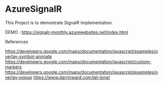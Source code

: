 # AzureSignalR

This Project is to demostrate SignalR Implementation.

DEMO :  https://signalr-monthly.azurewebsites.net/index.html

References

https://developers.google.com/maps/documentation/javascript/examples/overlay-symbol-animate
https://developers.google.com/maps/documentation/javascript/custom-markers
https://developers.google.com/maps/documentation/javascript/examples/overlay-popup
https://www.darrinward.com/lat-long/
